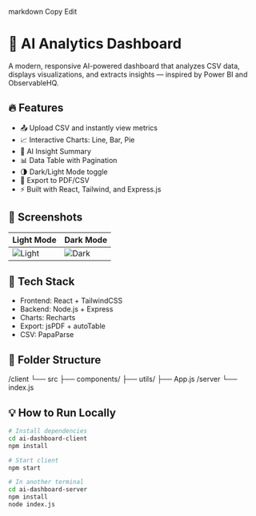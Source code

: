 
markdown
Copy
Edit
# 🧠 AI Analytics Dashboard

A modern, responsive AI-powered dashboard that analyzes CSV data, displays visualizations, and extracts insights — inspired by Power BI and ObservableHQ.

## 🔥 Features
- 📤 Upload CSV and instantly view metrics
- 📈 Interactive Charts: Line, Bar, Pie
- 📑 AI Insight Summary
- 📊 Data Table with Pagination
- 🌗 Dark/Light Mode toggle
- 💾 Export to PDF/CSV
- ⚡ Built with React, Tailwind, and Express.js

## 📸 Screenshots
| Light Mode | Dark Mode |
|------------|-----------|
| ![Light](screenshots/light.png) | ![Dark](screenshots/dark.png) |

## 🚀 Tech Stack
- Frontend: React + TailwindCSS
- Backend: Node.js + Express
- Charts: Recharts
- Export: jsPDF + autoTable
- CSV: PapaParse

## 📁 Folder Structure
/client
└── src
├── components/
├── utils/
├── App.js
/server
└── index.js


## 💡 How to Run Locally
```bash
# Install dependencies
cd ai-dashboard-client
npm install

# Start client
npm start

# In another terminal
cd ai-dashboard-server
npm install
node index.js
